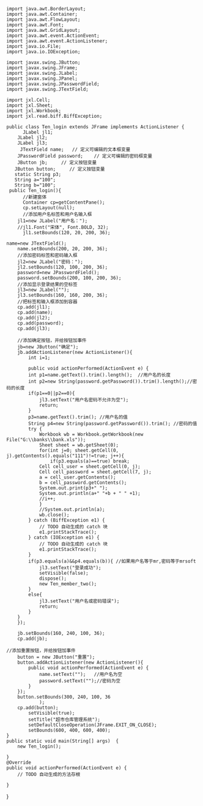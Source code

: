     import java.awt.BorderLayout;
    import java.awt.Container;
    import java.awt.FlowLayout;
    import java.awt.Font;
    import java.awt.GridLayout;
    import java.awt.event.ActionEvent;
    import java.awt.event.ActionListener;
    import java.io.File;
    import java.io.IOException;

    import javax.swing.JButton;
    import javax.swing.JFrame;
    import javax.swing.JLabel;
    import javax.swing.JPanel;
    import javax.swing.JPasswordField;
    import javax.swing.JTextField;

    import jxl.Cell;
    import jxl.Sheet;
    import jxl.Workbook;
    import jxl.read.biff.BiffException;

    public class Ten_login extends JFrame implements ActionListener {
	      JLabel jl1;
        JLabel jl2;
        JLabel jl3;
         JTextField name;	// 定义可编辑的文本框变量
        JPasswordField password;  	// 定义可编辑的密码框变量
        JButton jb;     // 定义按钮变量
       JButton button;     // 定义按钮变量
       static String p3;
       String a="100";
       String b="100";
	 public Ten_login(){
		  //新建窗体
		  Container cp=getContentPane();
		  cp.setLayout(null);
		  //添加用户名标签和用户名输入框
	    jl1=new JLabel("用户名：");
	    //jl1.Font("宋体", Font.BOLD, 32);
		  jl1.setBounds(120, 20, 200, 36);
		
    name=new JTextField();
		name.setBounds(200, 20, 200, 36);
		//添加密码标签和密码输入框
		jl2=new JLabel("密码：");
		jl2.setBounds(120, 100, 200, 36);
		password=new JPasswordField();
		password.setBounds(200, 100, 200, 36);
		//添加显示登录结果的空标签
		jl3=new JLabel("");
		jl3.setBounds(160, 160, 200, 36);
		//把标签和输入框添加到容器
		cp.add(jl1);
		cp.add(name);
		cp.add(jl2);
		cp.add(password);
		cp.add(jl3);
		
		//添加确定按钮，并给按钮加事件
		jb=new JButton("确定");
		jb.addActionListener(new ActionListener(){
			int i=1;

			public void actionPerformed(ActionEvent e) {
			int p1=name.getText().trim().length();  //用户名的长度
            int p2=new String(password.getPassword()).trim().length();//密码的长度
			if(p1==0||p2==0){
				jl3.setText("用户名密码不允许为空");
				return;
			}
			p3=name.getText().trim(); //用户名的值
            String p4=new String(password.getPassword()).trim(); //密码的值
            try {
				Workbook wb = Workbook.getWorkbook(new File("G:\\banks\\bank.xls"));
				Sheet sheet = wb.getSheet(0);
				for(int j=0; sheet.getCell(0, j).getContents().equals("111")!=true; j++){
            		if(p3.equals(a)==true) break;
				Cell cell_user = sheet.getCell(0, j);
				Cell cell_password = sheet.getCell(7, j);
				a = cell_user.getContents();
				b = cell_password.getContents();
				System.out.print(p3+" ");
				System.out.println(a+" "+b + " " +1);
				//i++;
				}
				//System.out.println(a);
				wb.close();
			} catch (BiffException e1) {
				// TODO 自动生成的 catch 块
				e1.printStackTrace();
			} catch (IOException e1) {
				// TODO 自动生成的 catch 块
				e1.printStackTrace();
			}
            if(p3.equals(a)&&p4.equals(b)){ //如果用户名等于mr,密码等于mrsoft 
				jl3.setText("登录成功");
				setVisible(false);
				dispose();
				new Ten_member_two();
			}
			else{
				jl3.setText("用户名或密码错误");
				return;
			}
		}
		});
		
		jb.setBounds(160, 240, 100, 36);
		cp.add(jb);
		
    //添加重置按钮，并给按钮加事件
	    button = new JButton("重置");
		button.addActionListener(new ActionListener(){
			public void actionPerformed(ActionEvent e) {
				name.setText("");   //用户名为空
				password.setText("");//密码为空 
			}
		});
		button.setBounds(300, 240, 100, 36
				);
		cp.add(button);
		    setVisible(true);
			setTitle("超市仓库管理系统");
			setDefaultCloseOperation(JFrame.EXIT_ON_CLOSE);
			setBounds(600, 400, 600, 400);
	}
    public static void main(String[] args)  {
		new Ten_login();

	}
	@Override
	public void actionPerformed(ActionEvent e) {
		// TODO 自动生成的方法存根
		
	}

}
